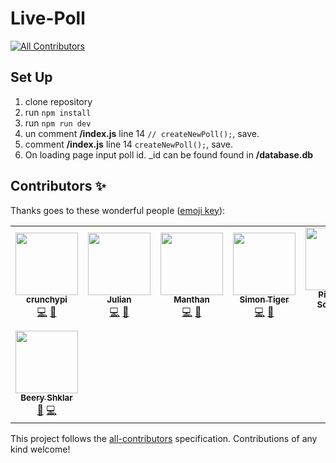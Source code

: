 # Live-Poll
<!-- ALL-CONTRIBUTORS-BADGE:START - Do not remove or modify this section -->
[![All Contributors](https://img.shields.io/badge/all_contributors-8-orange.svg?style=flat-square)](#contributors-)
<!-- ALL-CONTRIBUTORS-BADGE:END -->

## Set Up

1. clone repository
2. run `npm install`
3. run `npm run dev`
4. un comment **/index.js** line 14 `// createNewPoll();`, save.
5. comment **/index.js** line 14 `createNewPoll();`, save.
6. On loading page input poll id.  _id can be found found in **/database.db**



## Contributors ✨

Thanks goes to these wonderful people ([emoji key](https://allcontributors.org/docs/en/emoji-key)):

<!-- ALL-CONTRIBUTORS-LIST:START - Do not remove or modify this section -->
<!-- prettier-ignore-start -->
<!-- markdownlint-disable -->
<table>
  <tr>
    <td align="center"><a href="https://github.com/crunchypi"><img src="https://avatars2.githubusercontent.com/u/53178205?v=4" width="100px;" alt=""/><br /><sub><b>crunchypi</b></sub></a><br /><a href="https://github.com/CodingTrain/Live-Poll/commits?author=crunchypi" title="Code">💻</a> <a href="#ideas-crunchypi" title="Ideas, Planning, & Feedback">🤔</a></td>
    <td align="center"><a href="https://github.com/jriegraf"><img src="https://avatars1.githubusercontent.com/u/16071323?v=4" width="100px;" alt=""/><br /><sub><b>Julian</b></sub></a><br /><a href="https://github.com/CodingTrain/Live-Poll/commits?author=jriegraf" title="Code">💻</a> <a href="#ideas-jriegraf" title="Ideas, Planning, & Feedback">🤔</a></td>
    <td align="center"><a href="https://github.com/manthanabc"><img src="https://avatars2.githubusercontent.com/u/48511543?v=4" width="100px;" alt=""/><br /><sub><b>Manthan</b></sub></a><br /><a href="https://github.com/CodingTrain/Live-Poll/commits?author=manthanabc" title="Code">💻</a> <a href="#design-manthanabc" title="Design">🎨</a></td>
    <td align="center"><a href="https://simontiger.com"><img src="https://avatars1.githubusercontent.com/u/21979673?v=4" width="100px;" alt=""/><br /><sub><b>Simon Tiger</b></sub></a><br /><a href="https://github.com/CodingTrain/Live-Poll/commits?author=simon-tiger" title="Code">💻</a> <a href="#ideas-simon-tiger" title="Ideas, Planning, & Feedback">🤔</a></td>
    <td align="center"><a href="https://github.com/pieterdeschepper"><img src="https://avatars0.githubusercontent.com/u/4106097?v=4" width="100px;" alt=""/><br /><sub><b>Pieter De Schepper</b></sub></a><br /><a href="#design-pieterdeschepper" title="Design">🎨</a> <a href="https://github.com/CodingTrain/Live-Poll/commits?author=pieterdeschepper" title="Code">💻</a></td>
    <td align="center"><a href="https://github.com/D-T-666"><img src="https://avatars1.githubusercontent.com/u/35934791?v=4" width="100px;" alt=""/><br /><sub><b>Dimitri Tabatadze</b></sub></a><br /><a href="https://github.com/CodingTrain/Live-Poll/commits?author=D-T-666" title="Code">💻</a> <a href="#ideas-D-T-666" title="Ideas, Planning, & Feedback">🤔</a></td>
    <td align="center"><a href="https://github.com/ShawKai91"><img src="https://avatars3.githubusercontent.com/u/66273574?v=4" width="100px;" alt=""/><br /><sub><b>Shaw Kai</b></sub></a><br /><a href="https://github.com/CodingTrain/Live-Poll/commits?author=ShawKai91" title="Code">💻</a> <a href="#ideas-ShawKai91" title="Ideas, Planning, & Feedback">🤔</a></td>
  </tr>
  <tr>
    <td align="center"><a href="https://github.com/BeeryShklar"><img src="https://avatars3.githubusercontent.com/u/52495055?v=4" width="100px;" alt=""/><br /><sub><b>Beery Shklar</b></sub></a><br /><a href="#ideas-BeeryShklar" title="Ideas, Planning, & Feedback">🤔</a> <a href="https://github.com/CodingTrain/Live-Poll/commits?author=BeeryShklar" title="Code">💻</a></td>
  </tr>
</table>

<!-- markdownlint-enable -->
<!-- prettier-ignore-end -->
<!-- ALL-CONTRIBUTORS-LIST:END -->

This project follows the [all-contributors](https://github.com/all-contributors/all-contributors) specification. Contributions of any kind welcome!